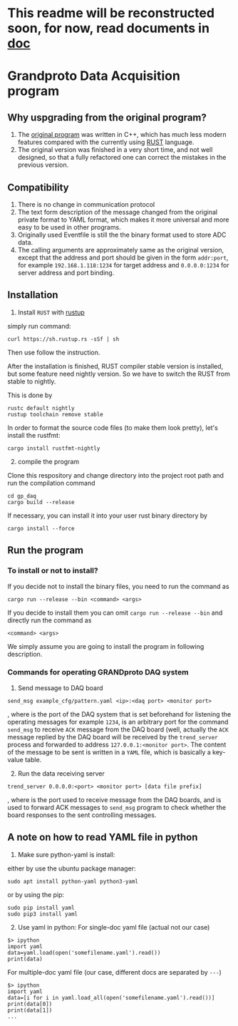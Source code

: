 # This readme will be reconstructed soon, for now, read documents in [doc](doc)

# Grandproto Data Acquisition program

## Why uspgrading from the original program?
1. The [original program](https://github.com/TREND50/GRANDproto_DAQ)
was written in C++, which has much less modern
features compared with the currently using
[RUST](http://www.rust-lang.org) language.
2. The original version was finished in a very short time, and not well
 designed, so that a fully refactored one can correct the mistakes in the previous version.

## Compatibility
1. There is no change in communication protocol
2. The text form description of the message changed from the original
private format to YAML format, which makes it more universal and more
easy to be used in other programs.
3. Originally used Eventfile is still the the binary format used to
store ADC data.
4. The calling arguments are approximately same as the original version,
 except that the address and port should be given in the form
  ```addr:port```, for example ```192.168.1.118:1234``` for target
  address and ```0.0.0.0:1234``` for server address and port binding.

## Installation
1. Install ```RUST``` with [rustup](http://rustup.rs)

simply run command:
```
curl https://sh.rustup.rs -sSf | sh

```
Then use follow the instruction.

After the installation is finished, RUST compiler stable version is
installed, but some feature need nightly version. So we have to switch
the RUST from stable to nightly.

This is done by
```
rustc default nightly
rustup toolchain remove stable
```

In order to format the source code files (to make them look pretty),
let's install the rustfmt:
```
cargo install rustfmt-nightly
```

2. compile the program

Clone this respository and change directory into the project root path
and run the compilation command
```
cd gp_daq
cargo build --release
```

If necessary, you can install it into your user rust binary directory by
```
cargo install --force
```

## Run the program
### To install or not to install?
If you decide not to install the binary files, you need to run the
command as
```
cargo run --release --bin <command> <args>
```

If you decide to install them you can omit ```cargo run --release --bin```
and directly run the command as
```
<command> <args>
```

We simply assume you are going to install the program in following
description.

### Commands for operating GRANDproto DAQ system
1. Send message to DAQ board

```
send_msg example_cfg/pattern.yaml <ip>:<daq port> <monitor port>
```
, where <daq port> is the port of the DAQ system that is set beforehand
for listening the operating messages for example ```1234```,
<monitor port> is an arbitrary port for the command ```send_msg```
to receive ```ACK``` message from the DAQ board (well, actually the
```ACK``` message replied by the DAQ board will be received by the
```trend_server``` process and forwarded to address
```127.0.0.1:<monitor port>```. The content of the message to be sent
is written in a ```YAML``` file, which is basically a key-value table.

2. Run the data receiving server
```
trend_server 0.0.0.0:<port> <monitor port> [data file prefix]
```
, where <port> is the port used to receive message from the DAQ boards,
and <monitor port> is used to forward ACK messages to ```send_msg```
program to check whether the board responses to the sent controlling
messages.


## A note on how to read YAML file in python
1. Make sure python-yaml is install:

either by use the ubuntu package manager:
```
sudo apt install python-yaml python3-yaml
```

or by using the pip:
```
sudo pip install yaml
sudo pip3 install yaml
```

2. Use yaml in python:
For single-doc yaml file (actual not our case)
```
$> ipython
import yaml
data=yaml.load(open('somefilename.yaml').read())
print(data)
```

For multiple-doc yaml file (our case, different docs are separated by ```---```)
```
$> ipython
import yaml
data=[i for i in yaml.load_all(open('somefilename.yaml').read())]
print(data[0])
print(data[1])
...
```
